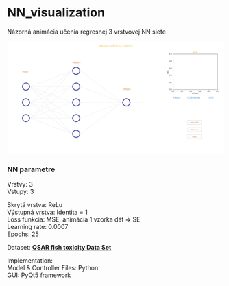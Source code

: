 # NN_visualization

Názorná animácia učenia regresnej 3 vrstvovej NN siete
 
![NN_visualization](https://github.com/PavolGrofcik/NN_visualization/blob/main/NN_visualization_new.gif)

### NN parametre
Vrstvy: 3  
Vstupy: 3  

Skrytá vrstva: ReLu  
Výstupná vrstva: Identita = 1  
Loss funkcia: MSE, animácia 1 vzorka dát => SE  
Learning rate: 0.0007  
Epochs: 25  
  
Dataset: **[QSAR fish toxicity Data Set](https://archive.ics.uci.edu/ml/datasets/QSAR+fish+toxicity)**  

Implementation:  
Model & Controller Files: Python  
GUI: PyQt5 framework  
